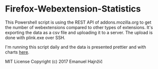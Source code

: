 # Firefox-Webextension-Statistics

This Powershell script is using the REST API of addons.mozilla.org to get the number of webextensions compared to other types of extensions.
It's exporting the data as a csv file and uploading it to a server. The upload is done with plink.exe over SSH.

I'm running this script daily and the data is presented prettier and with charts [here](https://docs.google.com/spreadsheets/d/1c3MjM5vgpQCrUsmmAn9YDjQB6v6MG5PcEtFF43spxCg/edit?usp=sharing).

MIT License
Copyright (c) 2017 Emanuel Hajnžič
